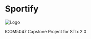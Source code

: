 # Sportify
![Logo](https://github.com/user-attachments/assets/ba83572a-50ae-46fb-91a8-d4c7746533cc)


ICOM5047 Capstone Project for STIx 2.0
